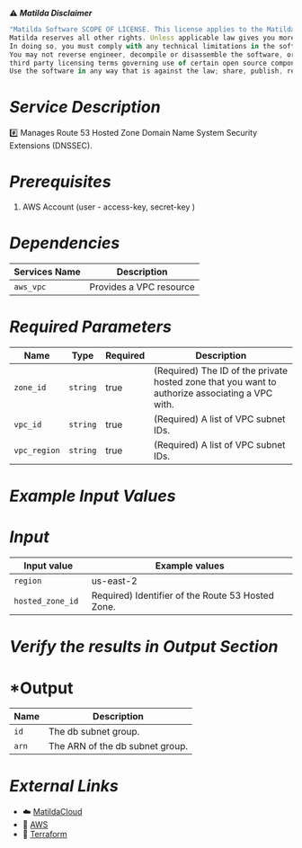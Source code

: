 :warning: ***Matilda Disclaimer***
```javascript
"Matilda Software SCOPE OF LICENSE. This license applies to the Matilda cloud product. The software is licensed, not sold. This agreement only gives you some rights to use the software. 
Matilda reserves all other rights. Unless applicable law gives you more rights despite this limitation, you may use the software only as expressly permitted in this agreement. 
In doing so, you must comply with any technical limitations in the software that only allow you to use it in certain ways. 
You may not reverse engineer, decompile or disassemble the software, or otherwise attempt to derive the source code for the software except and solely to the extent required by 
third party licensing terms governing use of certain open source components that may be included in the software; remove, minimize, block or modify any notices of Matilda or its suppliers in the software. 
Use the software in any way that is against the law; share, publish, rent or lease the software, or provide the software as a offering for others to use."
```

# *Service Description*
:hash: Manages Route 53 Hosted Zone Domain Name System Security Extensions (DNSSEC).

# *Prerequisites*
1. AWS Account (user - access-key, secret-key )

# *Dependencies*
| **Services Name**        | **Description**                                                      |
|--------------------------|----------------------------------------------------------------------|
| `aws_vpc`                | Provides a VPC resource                                              |


# *Required Parameters*
| Name | Type | Required | Description |
| --- | --- | --- | --- |
| `zone_id` | `string` | true | (Required) The ID of the private hosted zone that you want to authorize associating a VPC with.
| `vpc_id` | `string` | true | (Required) A list of VPC subnet IDs. |
| `vpc_region` | `string` | true | (Required) A list of VPC subnet IDs. |

# *Example Input Values*
# *Input*

| Input value                       | Example values                                                                           |
|-----------------------------------|------------------------------------------------------------------------------------------|
| `region`                             | us-east-2                                                                   | 
| `hosted_zone_id `                   | Required) Identifier of the Route 53 Hosted Zone.                                                                |

# *Verify the results in Output Section*
# *Output

| Name | Description |
| ------------- | ------------- |
| `id` | The db subnet group. |
| `arn ` |The ARN of the db subnet group. |


# *External Links*
* :cloud: [MatildaCloud](https://www.matildacloud.com/docs/ "Matildacloud")
* :link: [AWS](https://aws.amazon.com/console/)
* :link: [Terraform](https://registry.terraform.io/providers/hashicorp/aws/latest/docs/resources/route53_hosted_zone_dnssec)